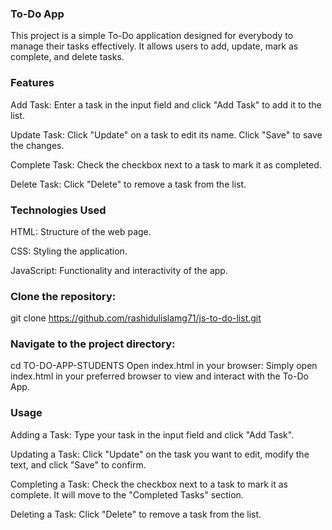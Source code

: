 ### To-Do App 
This project is a simple To-Do application designed for everybody to manage their tasks effectively. It allows users to add, update, mark as complete, and delete tasks.

### Features
Add Task: Enter a task in the input field and click "Add Task" to add it to the list.

Update Task: Click "Update" on a task to edit its name. Click "Save" to save the changes.

Complete Task: Check the checkbox next to a task to mark it as completed.

Delete Task: Click "Delete" to remove a task from the list.

### Technologies Used
HTML: Structure of the web page.

CSS: Styling the application.

JavaScript: Functionality and interactivity of the app.


### Clone the repository:
git clone https://github.com/rashidulislamg71/js-to-do-list.git

### Navigate to the project directory:

cd TO-DO-APP-STUDENTS
Open index.html in your browser:
Simply open index.html in your preferred browser to view and interact with the To-Do App.

### Usage
Adding a Task: Type your task in the input field and click "Add Task".

Updating a Task: Click "Update" on the task you want to edit, modify the text, and click "Save" to confirm.

Completing a Task: Check the checkbox next to a task to mark it as complete. It will move to the "Completed Tasks" section.

Deleting a Task: Click "Delete" to remove a task from the list.
